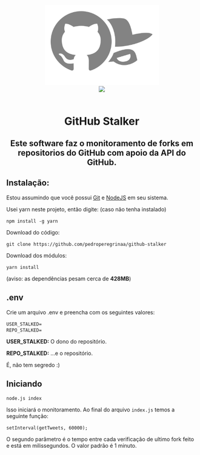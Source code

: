 <center>
    <img src="icon-github-stalker.svg" width=300>
</center>

<center>
    <img src="https://img.shields.io/badge/Node.js-43853D?style=for-the-badge&logo=node.js&logoColor=white">
</center>
<br>
<center>
    <h1>GitHub Stalker</h1>
</center>
<center>
    <h2>Este software faz o monitoramento de forks em repositorios do GitHub com apoio da API do GitHub.</h2>
</center>

## Instalação:

Estou assumindo que você possui [Git](https://git-scm.com/) e [NodeJS](https://nodejs.org/en/) em seu sistema.

Usei yarn neste projeto, então digite: (caso não tenha instalado)

    npm install -g yarn

Download do código:

    git clone https://github.com/pedroperegrinaa/github-stalker

Download dos módulos:

    yarn install

(aviso: as dependências pesam cerca de **428MB**)

## .env

Crie um arquivo .env e preencha com os seguintes valores:

    USER_STALKED=
    REPO_STALKED=

**USER_STALKED:** O dono do repositório.

**REPO_STALKED:** ...e o repositório.

É, não tem segredo :)

## Iniciando

    node.js index

Isso iniciará o monitoramento. Ao final do arquivo `index.js` temos a seguinte função:

    setInterval(getTweets, 60000);

O segundo parâmetro é o tempo entre cada verificação de ultimo fork feito e está em milissegundos. O valor padrão é 1 minuto.
